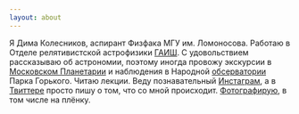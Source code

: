 ```yaml
---
layout: about
---
```


Я Дима Колесников, аспирант Физфака МГУ им. Ломоносова. Работаю в Отделе релятивистской астрофизики [ГАИШ](http://www.sai.msu.ru/). С удовольствием рассказываю об астрономии, поэтому иногда провожу экскурсии в [Московском Планетарии](http://www.planetarium-moscow.ru/) и наблюдения в Народной [обсерватории](http://park-gorkogo.com/places/132) Парка Горького. Читаю лекции. Веду познавательный [Инстаграм](https://www.instagram.com/wunwud/), а в [Твиттере](https://twitter.com/Ka_Dmitry) просто пишу о том, что со мной происходит. [Фотографирую](https://www.flickr.com/photos/dmitry_kolesnikov/), в том числе на плёнку. 
